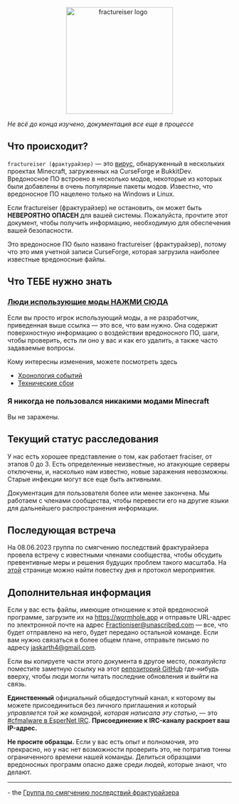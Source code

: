 <p align="center">
	<img src="docs/media/logo.svg" alt="fractureiser logo" height="240">
</p>

*Не всё до конца изучено, документация все еще в процессе*

## Что происходит?
`fractureiser (фрактурайзер)` — это [вирус](https://ru.wikipedia.org/wiki/%D0%9A%D0%BE%D0%BC%D0%BF%D1%8C%D1%8E%D1%82%D0%B5%D1%80%D0%BD%D1%8B%D0%B9_%D0%B2%D0%B8%D1%80%D1%83%D1%81), обнаруженный в нескольких проектах Minecraft, загруженных на CurseForge и BukkitDev. Вредоносное ПО встроено в несколько модов, некоторые из которых были добавлены в очень популярные пакеты модов. Известно, что вредоносное ПО нацелено только на Windows и Linux.

Если fractureiser (фрактурайзер) не остановить, он может быть **НЕВЕРОЯТНО ОПАСЕН** для вашей системы. Пожалуйста, прочтите этот документ, чтобы получить информацию, необходимую для обеспечения вашей безопасности.

Это вредоносное ПО было названо fractureiser (фрактурайзер), потому что это имя учетной записи CurseForge, которая загрузила наиболее известные вредоносные файлы.

## Что ТЕБЕ нужно знать

### [Люди использующие моды НАЖМИ СЮДА](docs/users.md)

Если вы просто игрок использующий моды, а не разработчик, приведенная выше ссылка — это все, что вам нужно. Она содержит поверхностную информацию о воздействии вредоносного ПО, шаги, чтобы проверить, есть ли оно у вас и как его удалить, а также часто задаваемые вопросы.

Кому интересны изменения, можете посмотреть здесь
* [Хронология событий](docs/timeline.md)
* [Технические сбои](docs/tech.md)

### Я никогда не пользовался никакими модами Minecraft
Вы не заражены.

## Текущий статус расследования
У нас есть хорошее представление о том, как работает fraciser, от этапов 0 до 3. 
Есть определенные неизвестные, но атакующие серверы отключены, и, насколько нам известно, новые заражения невозможны. 
Старые инфекции могут все еще быть активными.

Документация для пользователя более или менее закончена. Мы работаем с членами сообщества, чтобы перевести его на другие языки для дальнейшего распространения информации.

## Последующая встреча
На 08.06.2023 группа по смягчению последствий фрактурайзера провела встречу с известными членами сообщества, чтобы обсудить превентивные меры и решения будущих проблем такого масштаба. На [этой](https://github.com/fractureiser-investigation/fractureiser/blob/main/docs/2023-06-08-meeting.md) странице можно найти повестку дня и протокол мероприятия.

## Дополнительная информация

Если у вас есть файлы, имеющие отношение к этой вредоносной программе, загрузите их на https://wormhole.app и отправьте URL-адрес по электронной почте на адрес Fractioniser@unascribed.com — все, что будет отправлено на него, будет передано остальной команде. Если вам нужно связаться в более общем плане, отправьте письмо по адресу jaskarth4@gmail.com.

Если вы копируете части этого документа в другое место, *пожалуйста* поместите заметную ссылку на этот [репозиторий GitHub](https://github.com/fractureiser-investigation/fractureiser) где-нибудь вверху, чтобы люди могли читать последние обновления и выйти на связь.

**Единственный** официальный общедоступный канал, к которому вы можете присоединиться без личного приглашения и который *управляется той же командой, которая написала эту статью*, — это [#cfmalware в EsperNet IRC](https://webchat.esper.net/?channels=malware). **Присоединение к IRC-каналу раскроет ваш IP-адрес.**

**Не просите образцы.** Если у вас есть опыт и полномочия, это прекрасно, но у нас нет возможности проверить это, не потратив тонны ограниченного времени нашей команды. Делиться образцами вредоносных программ опасно даже среди людей, которые знают, что делают.

---

\- the [Группа по смягчению последствий фрактурайзера](docs/credits.md)
